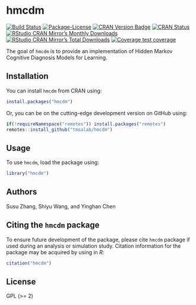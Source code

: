 
<!-- README.md is generated from README.Rmd. Please edit that file -->

# hmcdm

<!-- badges: start -->

[![Build
Status](https://travis-ci.com/tmsalab/hmcdm.svg)](https://travis-ci.com/tmsalab/hmcdm)
[![Package-License](http://img.shields.io/badge/license-GPL%20\(%3E=2\)-brightgreen.svg?style=flat)](http://www.gnu.org/licenses/gpl-2.0.html)
[![CRAN Version
Badge](http://www.r-pkg.org/badges/version/hmcdm)](https://cran.r-project.org/package=hmcdm)
[![CRAN
Status](https://cranchecks.info/badges/worst/hmcdm)](https://cran.r-project.org/web/checks/check_results_hmcdm.html)
[![RStudio CRAN Mirror’s Monthly
Downloads](http://cranlogs.r-pkg.org/badges/hmcdm?color=brightgreen)](http://www.r-pkg.org/pkg/hmcdm)
[![RStudio CRAN Mirror’s Total
Downloads](http://cranlogs.r-pkg.org/badges/grand-total/hmcdm?color=brightgreen)](http://www.r-pkg.org/pkg/hmcdm)
[![Coverage test
coverage](https://codecov.io/gh/tmsalab/hmcdm/branch/master/graph/badge.svg)](https://codecov.io/github/tmsalab/hmcdm?branch=master)
<!-- badges: end -->

The goal of `hmcdm` is to provide an implementation of Hidden Markov
Cognitive Diagnosis Models for Learning.

## Installation

You can install `hmcdm` from CRAN using:

``` r
install.packages("hmcdm")
```

Or, you can be on the cutting-edge development version on GitHub using:

``` r
if(!requireNamespace("remotes")) install.packages("remotes")
remotes::install_github("tmsalab/hmcdm")
```

## Usage

To use `hmcdm`, load the package using:

``` r
library("hmcdm")
```

## Authors

Susu Zhang, Shiyu Wang, and Yinghan Chen

## Citing the `hmcdm` package

To ensure future development of the package, please cite `hmcdm` package
if used during an analysis or simulation study. Citation information for
the package may be acquired by using in *R*:

``` r
citation("hmcdm")
```

## License

GPL (\>= 2)

